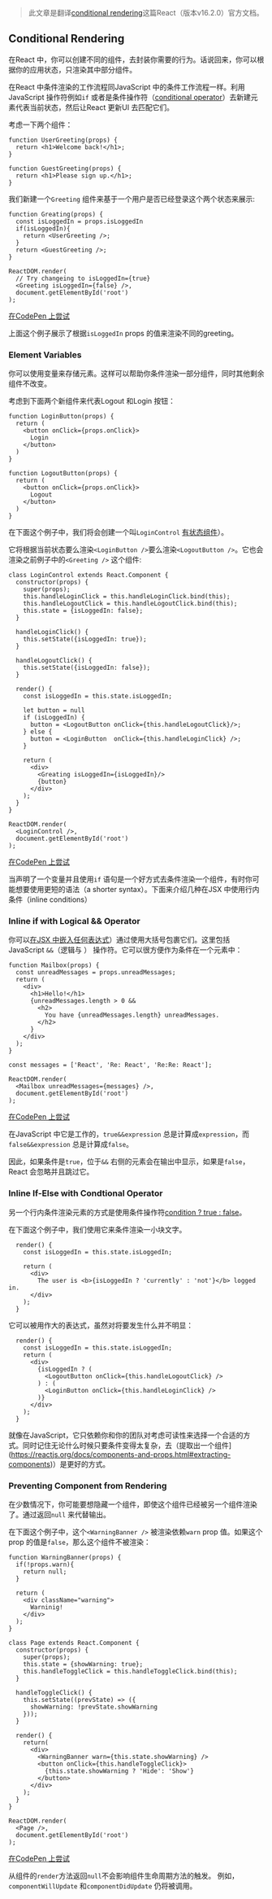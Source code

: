 > 此文章是翻译[conditional rendering](https://reactjs.org/docs/conditional-rendering.html)这篇React（版本v16.2.0）官方文档。

## Conditional Rendering

在React 中，你可以创建不同的组件，去封装你需要的行为。话说回来，你可以根据你的应用状态，只渲染其中部分组件。

在React 中条件渲染的工作流程同JavaScript 中的条件工作流程一样。利用JavaScript 操作符例如`if` 或者是条件操作符（[conditional operator](https://developer.mozilla.org/en/docs/Web/JavaScript/Reference/Operators/Conditional_Operator)）去新建元素代表当前状态，然后让React 更新UI 去匹配它们。

考虑一下两个组件：

```
function UserGreeting(props) {
  return <h1>Welcome back!</h1>;
}

function GuestGreeting(props) {
  return <h1>Please sign up.</h1>;
}
```

我们新建一个`Greeting` 组件来基于一个用户是否已经登录这个两个状态来展示:

```
function Greating(props) {
  const isLoggedIn = props.isLoggedIn
  if(isLoggedIn){
    return <UserGreeting />;
  }
  return <GuestGreeting />;
}

ReactDOM.render(
  // Try changeing to isLoggedIn={true}
  <Greeting isLoggedIn={false} />,
  document.getElementById('root')
);
```

[在CodePen 上尝试](https://codepen.io/gaearon/pen/ZpVxNq?editors=0011)

上面这个例子展示了根据`isLoggedIn` props 的值来渲染不同的greeting。

### Element Variables

你可以使用变量来存储元素。这样可以帮助你条件渲染一部分组件，同时其他剩余组件不改变。

考虑到下面两个新组件来代表Logout 和Login 按钮：

```
function LoginButton(props) {
  return (
    <button onClick={props.onClick}>
      Login
    </button>
  )
}

function LogoutButton(props) {
  return (
    <button onClick={props.onClick}>
      Logout
    </button>
  )
}
```

在下面这个例子中，我们将会创建一个叫`LoginControl` [有状态组件](https://reactjs.org/docs/state-and-lifecycle.html#adding-local-state-to-a-class)）。

它将根据当前状态要么渲染`<LoginButton />`要么渲染`<LogoutButton />`。它也会渲染之前例子中的`<Greeting />` 这个组件:

```
class LoginControl extends React.Component {
  constructor(props) {
    super(props);
    this.handleLoginClick = this.handleLoginClick.bind(this);
    this.handleLogoutClick = this.handleLogoutClick.bind(this);
    this.state = {isLoggedIn: false};
  }

  handleLoginClick() {
    this.setState({isLoggedIn: true});
  }

  handleLogoutClick() {
    this.setState({isLoggedIn: false});
  }

  render() {
    const isLoggedIn = this.state.isLoggedIn;

    let button = null
    if (isLoggedIn) {
      button = <LogoutButton onClick={this.handleLogoutClick}/>;
    } else {
      button = <LoginButton  onClick={this.handleLoginClick} />;
    }

    return (
      <div>
        <Greating isLoggedIn={isLoggedIn}/>
        {button}
      </div>
    );
  }
}

ReactDOM.render(
  <LoginControl />,
  document.getElementById('root')
);
```

[在CodePen 上尝试](https://codepen.io/gaearon/pen/QKzAgB?editors=0010)

当声明了一个变量并且使用`if` 语句是一个好方式去条件渲染一个组件，有时你可能想要使用更短的语法（a shorter syntax）。下面来介绍几种在JSX 中使用行内条件（inline conditions）

### Inline if with Logical && Operator

你可以[在JSX 中嵌入任何表达式](https://reactjs.org/docs/introducing-jsx.html#embedding-expressions-in-jsx)）通过使用大括号包裹它们。这里包括JavaScript `&&`（逻辑与 ） 操作符。它可以很方便作为条件在一个元素中：

```
function Mailbox(props) {
  const unreadMessages = props.unreadMessages;
  return (
    <div>
      <h1>Hello!</h1>
      {unreadMessages.length > 0 &&
        <h2>
          You have {unreadMessages.length} unreadMessages.
        </h2>
      }
    </div>
  );
}

const messages = ['React', 'Re: React', 'Re:Re: React'];

ReactDOM.render(
  <Mailbox unreadMessages={messages} />,
  document.getElementById('root')
);
```

[在CodePen 上尝试](https://codepen.io/gaearon/pen/ozJddz?editors=0010)

在JavaScript 中它是工作的，`true&&expression` 总是计算成`expression`，而`false&&expression` 总是计算成`false`。

因此，如果条件是`true`，位于`&&` 右侧的元素会在输出中显示，如果是`false`，React 会忽略并且跳过它。

### Inline If-Else with Condtional Operator

另一个行内条件渲染元素的方式是使用条件操作符[condition ? true : false](https://developer.mozilla.org/en/docs/Web/JavaScript/Reference/Operators/Conditional_Operator)。

在下面这个例子中，我们使用它来条件渲染一小块文字。

```
  render() {
    const isLoggedIn = this.state.isLoggedIn;

    return (
      <div>
        The user is <b>{isLoggedIn ? 'currently' : 'not'}</b> logged in.
      </div>
    );
  }
```

它可以被用作大的表达式，虽然对将要发生什么并不明显：

```
  render() {
    const isLoggedIn = this.state.isLoggedIn;
    return (
      <div>
        {isLoggedIn ? (
          <LogoutButton onClick={this.handleLogoutClick} />
        ) : (
          <LoginButton onClick={this.handleLoginClick} />
        )}
      </div>
    );
  }
```

就像在JavaScript，它只依赖你和你的团队对考虑可读性来选择一个合适的方式。同时记住无论什么时候只要条件变得太复杂，去（提取出一个组件](https://reactjs.org/docs/components-and-props.html#extracting-components)）是更好的方式。

### Preventing Component from Rendering

在少数情况下，你可能要想隐藏一个组件，即使这个组件已经被另一个组件渲染了。通过返回`null` 来代替输出。

在下面这个例子中，这个`<WarningBanner />` 被渲染依赖`warn` prop 值。如果这个prop 的值是`false`，那么这个组件不被渲染：

```
function WarningBanner(props) {
  if(!props.warn){
    return null;
  }

  return (
    <div className="warning">
      Warninig!
    </div>
  );
}

class Page extends React.Component {
  constructor(props) {
    super(props);
    this.state = {showWarning: true};
    this.handleToggleClick = this.handleToggleClick.bind(this);
  }

  handleToggleClick() {
    this.setState((prevState) => ({
      showWarning: !prevState.showWarning
    }));
  }

  render() {
    return(
      <div>
        <WarningBanner warn={this.state.showWarning} />
        <button onClick={this.handleToggleClick}>
          {this.state.showWarning ? 'Hide': 'Show'}
        </button>
      </div>
    );
  }
}

ReactDOM.render(
  <Page />,
  document.getElementById('root')
);
```

[在CodePen 上尝试](https://codepen.io/gaearon/pen/Xjoqwm?editors=0010)

从组件的`render`方法返回`null`不会影响组件生命周期方法的触发。 例如，`componentWillUpdate` 和`componentDidUpdate` 仍将被调用。

